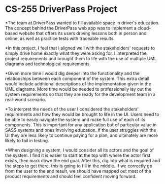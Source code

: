 # CS-255 DriverPass Project

*The team at DriverPass wanted to fill available space in driver's education. The concept behind the DriverPass web app was to implement a cloud-based website that offers its users driving lessons both in person and online, as well as practice tests with traceable results.  

*In this project, I feel that I aligned well with the stakeholders' requests to simply drive home exactly what they were asking for. I interpreted the project requirements and brought them to life with the use of multiple UML diagrams and technological requirements. 

*Given more time I would dig deeper into the functionality and the relationships between each component of the system. This extra detail would include additional descriptions of the implementation given in the UML diagrams. More time would be needed to professionally lay out the system requirements so that they are ready for the development team in a real-world scenario.  

*To interpret the needs of the user I considered the stakeholders' requirements and how they would be brought to life in the UI. Users need to be able to easily navigate the system and make full use of each of its components. This is important for any application but of particular value in SASS systems and ones involving education. If the user struggles with the UI they are less likely to continue paying for a plan, and ultimately are more likely to fail in testing.  

*When designing a system, I would consider all its actors and the goal of the system. I find it is easier to start at the top with where the actor first exists, then mark down the end goal. After this, dig into what is required and the steps to get there, this is going to fill in the middle. If we correctly go from the user to the end result, we should have mapped out most of the product requirements and should feel confident moving forward.  
